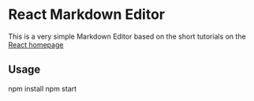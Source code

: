 # React Markdown Editor

This is a very simple Markdown Editor based on the short tutorials on
the [React homepage](https://facebook.github.io/react/)

## Usage

  npm install
  npm start